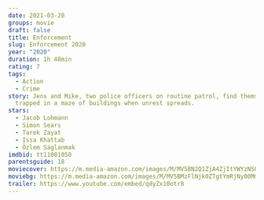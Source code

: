 ```yaml
---
date: 2021-03-20
groups: movie
draft: false
title: Enforcement
slug: Enforcement 2020
year: "2020"
duration: 1h 48min
rating: 7
tags:
  - Action
  - Crime
story: Jens and Mike, two police officers on routine patrol, find themselves
  trapped in a maze of buildings when unrest spreads.
stars:
  - Jacob Lohmann
  - Simon Sears
  - Tarek Zayat
  - Issa Khattab
  - Özlem Saglanmak
imdbid: tt11081050
parentsguide: 18
moviecover: https://m.media-amazon.com/images/M/MV5BN2Q1ZjA4ZjItYWYzNS00ODZlLWI4NmUtZWQ5MDA4NDJhZTQ0XkEyXkFqcGdeQXVyMTA2MDQ3MTQ3._V1_FMjpg_UX500_.jpg
moviebg: https://m.media-amazon.com/images/M/MV5BMzFlNjk0ZTgtYmRjNy00MmJkLTkwZGQtNTVmZTdjZGFkYWZjXkEyXkFqcGdeQXVyMzIzNDY1ODk@._V1_FMjpg_UX1280_.jpg
trailer: https://www.youtube.com/embed/qdyZx10otr8
---
```

